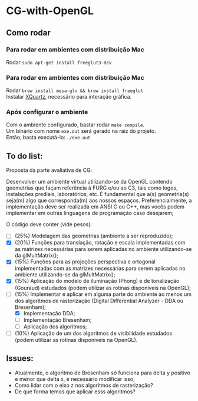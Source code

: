 # CG-with-OpenGL

## Como rodar
### Para rodar em ambientes com distribuição Mac
Rodar `sudo apt-get install freeglut3-dev`

### Para rodar em ambientes com distribuição Mac
Rodar `brew install mesa-glu && brew install freeglut`<br>
Instalar [XQuartz](https://www.xquartz.org/), necessário para interação gráfica.<br>

### Após configurar o ambiente
Com o ambiente configurado, bastar rodar `make compile`.<br>
Um binário com nome `exe.out` será gerado na raiz do projeto.<br>
Então, basta executá-lo: `./exe.out`<br>

## To do list:
Proposta da parte avaliativa de CG:

Desenvolver um ambiente virtual utilizando-se da OpenGL contendo geometrias que façam referência à FURG e/ou ao C3, tais como logos, instalações prediais, laboratórios, etc. É fundamental que a(s) geometria(s) seja(m) algo que corresponda(m) aos nossos espaços. Preferencialmente, a implementação deve ser realizada em ANSI C ou C++, mas vocês podem implementar em outras linguagens de programação caso desejarem;

O código deve conter (vide pesos):
- [ ] (25%) Modelagem das geometrias (ambiente a ser reproduzido);
- [x] (20%) Funções para translação, rotação e escala implementadas com as matrizes necessárias para serem aplicadas no ambiente utilizando-se da glMultMatrix();
- [x] (15%) Funções para as projeções perspectiva e ortogonal implementadas com as matrizes necessárias para serem aplicadas no ambiente utilizando-se da glMultMatrix();
- [x] (15%) Aplicação do modelo de iluminação (Phong) e de tonalização (Gouraud) estudados (podem utilizar as rotinas disponíveis na OpenGL);
- [ ] (15%) Implementar e aplicar em alguma parte do ambiente ao menos um dos algoritmos de rasterização (Digital Differential Analyzer - DDA ou Bresenham);
    - [x] Implementação DDA;
    - [ ] Implementação Bresenham;
    - [ ] Aplicação dos algoritmos;
- [ ] (10%) Aplicação de um dos algoritmos de visibilidade estudados (podem utilizar as rotinas disponíveis na OpenGL).

## Issues:
- Atualmente, o algoritmo de Bresenham só funciona para delta y positivo e menor que delta x, é necessário modificar isso;
- Como lidar com o eixo z nos algoritmos de rasterização?
- De que forma temos que aplicar esss algoritmos?
